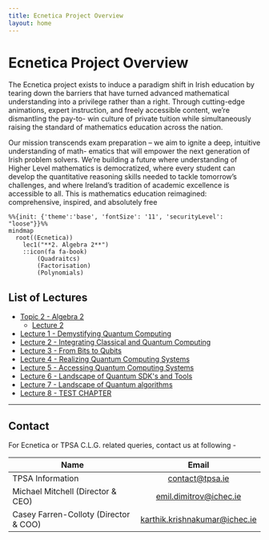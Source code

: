 ```yaml
---
title: Ecnetica Project Overview
layout: home
---
```

# Ecnetica Project Overview

The Ecnetica project exists to induce a paradigm shift in Irish education by tearing down the barriers that have turned advanced mathematical understanding into a privilege rather than a right. Through cutting-edge animations, expert instruction, and freely accessible content, we’re dismantling the pay-to- win culture of private tuition while simultaneously raising the standard of mathematics education across the nation.

Our mission transcends exam preparation – we aim to ignite a deep, intuitive understanding of math- ematics that will empower the next generation of Irish problem solvers. We’re building a future where understanding of Higher Level mathematics is democratized, where every student can develop the quantitative reasoning skills needed to tackle tomorrow’s challenges, and where Ireland’s tradition of academic excellence is accessible to all. This is mathematics education reimagined: comprehensive, inspired, and absolutely free

```{mermaid}
%%{init: {'theme':'base', 'fontSize': '11', 'securityLevel': "loose"}}%%
mindmap
  root((Ecnetica))
    lec1("**2. Algebra 2**")
    ::icon(fa fa-book)
        (Quadraitcs)
        (Factorisation)
        (Polynomials)
```

## List of Lectures

- [Topic 2 - Algebra 2](algebra_2/algebra_2.ipynb)
  - [Lecture 2](algebra_2/Discriminant.ipynb)
- [Lecture 1 - Demystifying Quantum Computing](lecture-1/demystifying-quantum-computing.md)
- [Lecture 2 - Integrating Classical and Quantum Computing](lecture-2/integrating-classical-and-quantum-computing.md)
- [Lecture 3 - From Bits to Qubits](lecture-3/from-bits-to-qubits.md)
- [Lecture 4 - Realizing Quantum Computing Systems](lecture-4/realizing-quantum-computing-systems.md)
- [Lecture 5 - Accessing Quantum Computing Systems](lecture-5/accessing-quantum-computing-systems.md)
- [Lecture 6 - Landscape of Quantum SDK&#39;s and Tools](lecture-6/landscape-of-sdks-tools.md)
- [Lecture 7 - Landscape of Quantum algorithms](lecture-7/landscape-of-quantum-algorithms.md)
- [Lecture 8 - TEST CHAPTER](lecture-8/MoreSchtuff.md)

---

## Contact

For Ecnetica or TPSA C.L.G. related queries, contact us at following -

| Name                                  |                               Email                               |
| ------------------------------------- | :----------------------------------------------------------------: |
| TPSA Information                      |               [contact@tpsa.ie](mailto:contact@tpsa.ie)               |
| Michael Mitchell (Director & CEO)     |        [emil.dimitrov@ichec.ie](mailto:emil.dimitrov@ichec.ie)        |
| Casey Farren-Colloty (Director & COO) | [karthik.krishnakumar@ichec.ie](mailto:karthik.krishnakumar@ichec.ie) |
